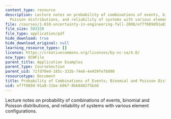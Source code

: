```yaml
---
content_type: resource
description: Lecture notes on probability of combinations of events, binomial and
  Poisson distributions, and reliability of systems with various element configurations.
file: /courses/1-010-uncertainty-in-engineering-fall-2008/ef7f089d91a831beb0678bb8482f5bdd_app_01.pdf
file_size: 503320
file_type: application/pdf
hide_download: true
hide_download_original: null
learning_resource_types: []
license: https://creativecommons.org/licenses/by-nc-sa/4.0/
ocw_type: OCWFile
parent_title: Application Examples
parent_type: CourseSection
parent_uid: 71fd70ed-185c-332b-74e6-4e459fe7b890
resourcetype: Document
title: Probability of Combinations of Events; Binomial and Poisson Distributions
uid: ef7f089d-91a8-31be-b067-8bb8482f5bdd
---
```

Lecture notes on probability of combinations of events, binomial and Poisson distributions, and reliability of systems with various element configurations.